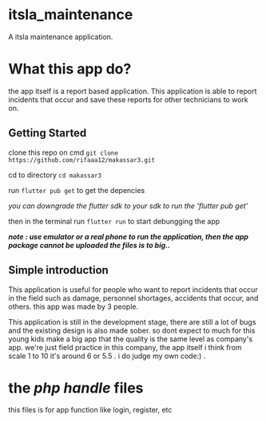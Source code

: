 # itsla_maintenance

A itsla maintenance application.

# What this app do?

the app itself is a report based application. This application is able to report incidents that occur and save these reports for other technicians to work on. 

## Getting Started

clone this repo on cmd ```git clone https://github.com/rifaaa12/makassar3.git```

cd to directory ```cd makassar3``` 

run ```flutter pub get``` to get the depencies

_you can downgrade the flutter sdk to your sdk to run the 'flutter pub get'_


then in the terminal run ```flutter run``` to start debungging the app

***note : use emulator or a real phone to run the application, then the app package cannot be uploaded the files is to big..***

## Simple introduction

This application is useful for people who want to report incidents that occur in the field such as damage, personnel shortages, accidents that occur, and others. this app was made by 3 people.

This application is still in the development stage, there are still a lot of bugs and the existing design is also made sober. so dont expect to much for this young kids make a big app that the quality is the same level as company's app. we're just field practice in this company, the app itself i think from scale 1 to 10 it's around 6 or 5.5 . i do judge my own code:) . 

# the ***php handle*** files

this files is for app function like login, register, etc



